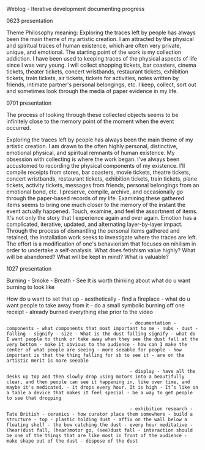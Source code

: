 Weblog - Iterative development documenting progress

0623 presentation 

Theme Philosophy meaning: Exploring the traces left by people has always been the main theme of my artistic creation. I am attracted by the physical and spiritual traces of human existence, which are often very private, unique, and emotional. The starting point of the work is my collection addiction. I have been used to keeping traces of the physical aspects of life since I was very young. I will collect shopping tickets, bar coasters, cinema tickets, theater tickets, concert wristbands, restaurant tickets, exhibition tickets, train tickets, air tickets, tickets for activities, notes written by friends, intimate partner's personal belongings, etc. I keep, collect, sort out and sometimes look through the media of paper evidence in my life. 


0701 presentation

The process of looking through these collected objects seems to be infinitely close to the memory point of the moment when the event occurred.

Exploring the traces left by people has always been the main theme of my artistic creation. I am drawn to the often highly personal, distinctive, emotional physical, and spiritual remnants of human existence.
My obsession with collecting is where the work began.
I've always been accustomed to recording the physical components of my existence. I'll compile receipts from stores, bar coasters, movie tickets, theatre tickets, concert wristbands, restaurant tickets, exhibition tickets, train tickets, plane tickets, activity tickets, messages from friends, personal belongings from an emotional bond, etc. I preserve, compile, archive, and occasionally go through the paper-based records of my life. Examining these gathered items seems to bring one much closer to the memory of the instant the event actually happened. Touch, examine, and feel the assortment of items. It's not only the story that I experience again and over again. Emotion has a complicated, iterative, updated, and alternating layer-by-layer impact.
Through the process of dismantling the personal items gathered and retained, the installation work seeks to investigate where the traces are left. The effort is a modification of one's behaviorism that focuses on nihilism in order to undertake a self-analysis. What does fetishism value highly? What will be abandoned? What will be kept in mind? What is valuable?


1027 presentation 

Burning - Smoke - Breath - See It is worth thinking about what do u want burning to look like 

How do u want to set that up - aesthetically - find a fireplace - what do u want people to take away from it - do a small symbolic burning off one receipt - already burned everything else prior to the video            
                                                
                                                 - documentation - components - what components that most important to me - nubs - dust - falling - signify - size - What is the dust falling signify - what do I want people to think or take away when they see the dust fall at the very bottom - make it obvious to the audience - how can I make the center of what people are seeing - more seeable for people - how important is that the thing falling for sb to see it - are on the artistic merit is more seeable
                                                 
                                                 - display - have all the desks up top and then slowly drop using motors into a beautifully clear, and then people can see it happening in, like over time, and maybe it's medicated. - it drops every hour. It is high - It’s like on a table a device that makes it feel special - be a way to get people to see that dropping
                                             
                                                 - exhibition research - Tate British - ceramics - how curator place them somewhere - build a structure - top - plastic holding dust - affix on the wall below a floating shelf - the bow catching the dust - every hour meditative - (hear)dust fall, (hear)motor go, (see)dust fall - interaction should be one of the things that are like most in front of the audience - make shape out of the dust - dispose of the dust
